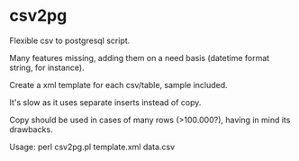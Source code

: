 csv2pg
======

Flexible csv to postgresql script. 

Many features missing, adding them on a need basis (datetime format string, for instance).

Create a xml template for each csv/table, sample included.

It's slow as it uses separate inserts instead of copy.

Copy should be used in cases of many rows (>100.000?), having in mind
its drawbacks.

Usage: perl csv2pg.pl template.xml data.csv
